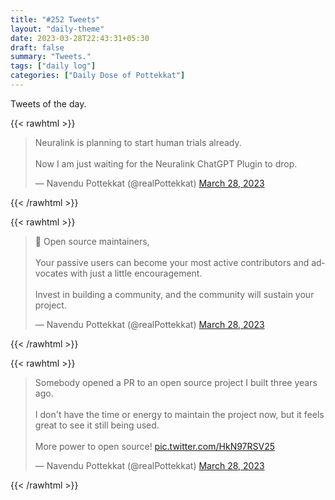 ```yaml
---
title: "#252 Tweets"
layout: "daily-theme"
date: 2023-03-28T22:43:31+05:30
draft: false
summary: "Tweets."
tags: ["daily log"]
categories: ["Daily Dose of Pottekkat"]
---
```


Tweets of the day.

{{< rawhtml >}}
<blockquote class="twitter-tweet"><p lang="en" dir="ltr">Neuralink is planning to start human trials already.<br><br>Now I am just waiting for the Neuralink ChatGPT Plugin to drop.</p>&mdash; Navendu Pottekkat (@realPottekkat) <a href="https://twitter.com/realPottekkat/status/1640661726587748352?ref_src=twsrc%5Etfw">March 28, 2023</a></blockquote> <script async src="https://platform.twitter.com/widgets.js" charset="utf-8"></script>
{{< /rawhtml >}}

{{< rawhtml >}}
<blockquote class="twitter-tweet"><p lang="en" dir="ltr">📣 Open source maintainers,<br><br>Your passive users can become your most active contributors and advocates with just a little encouragement.<br><br>Invest in building a community, and the community will sustain your project.</p>&mdash; Navendu Pottekkat (@realPottekkat) <a href="https://twitter.com/realPottekkat/status/1640587508667826178?ref_src=twsrc%5Etfw">March 28, 2023</a></blockquote> <script async src="https://platform.twitter.com/widgets.js" charset="utf-8"></script>
{{< /rawhtml >}}

{{< rawhtml >}}
<blockquote class="twitter-tweet"><p lang="en" dir="ltr">Somebody opened a PR to an open source project I built three years ago.<br><br>I don&#39;t have the time or energy to maintain the project now, but it feels great to see it still being used.<br><br>More power to open source! <a href="https://t.co/HkN97RSV25">pic.twitter.com/HkN97RSV25</a></p>&mdash; Navendu Pottekkat (@realPottekkat) <a href="https://twitter.com/realPottekkat/status/1640583999050399752?ref_src=twsrc%5Etfw">March 28, 2023</a></blockquote> <script async src="https://platform.twitter.com/widgets.js" charset="utf-8"></script>
{{< /rawhtml >}}
